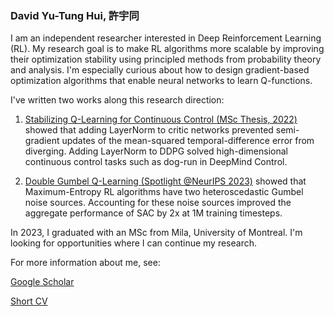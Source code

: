 ### David Yu-Tung Hui, 許宇同

I am an independent researcher interested in Deep Reinforcement Learning (RL).
My research goal is to make RL algorithms more scalable by improving their optimization stability using principled methods from probability theory and analysis.
I'm especially curious about how to design gradient-based optimization algorithms that enable neural networks to learn Q-functions.

I've written two works along this research direction:
1. [Stabilizing Q-Learning for Continuous Control (MSc Thesis, 2022)](https://papyrus.bib.umontreal.ca/xmlui/bitstream/handle/1866/32085/Hui_David_Yu-Tung_2022_memoire.pdf)
showed that adding LayerNorm to critic networks prevented semi-gradient updates of the mean-squared temporal-difference error from diverging.
Adding LayerNorm to DDPG solved high-dimensional continuous control tasks such as dog-run in DeepMind Control.

2. [Double Gumbel Q-Learning (Spotlight @NeurIPS 2023)](https://openreview.net/forum?id=UdaTyy0BNB)
showed that Maximum-Entropy RL algorithms have two heteroscedastic Gumbel noise sources.
Accounting for these noise sources improved the aggregate performance of SAC by 2x at 1M training timesteps.

In 2023, I graduated with an MSc from Mila, University of Montreal.
I'm looking for opportunities where I can continue my research.

For more information about me, see:

[Google Scholar](https://scholar.google.com/citations?user=pXHOdMwAAAAJ&hl=en)

[Short CV](https://dyth.github.io/CV_DavidYu_TungHui.pdf)
